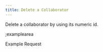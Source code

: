 ```yaml
---
title: Delete a Collaborator
---
```


Delete a collaborator by using its numeric id.

;examplearea

Example Request

<RequestExample url="https://mapi.storyblok.com/v1/spaces/656/collaborators/2362" httpMethod="DELETE"></RequestExample>